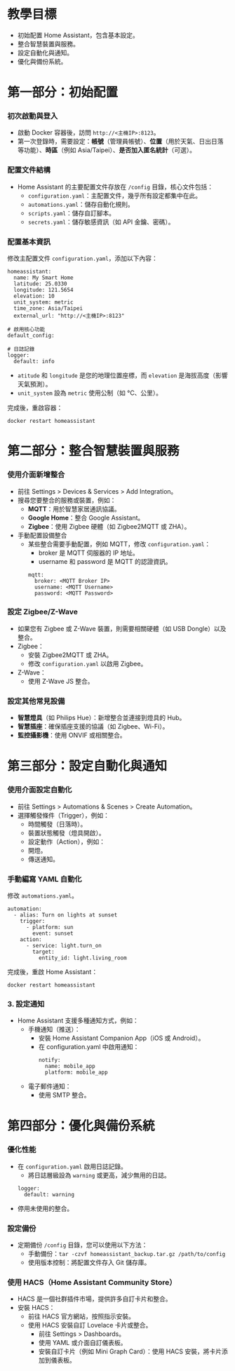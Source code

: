 # 教學目標
- 初始配置 Home Assistant，包含基本設定。
- 整合智慧裝置與服務。
- 設定自動化與通知。
- 優化與備份系統。

# 第一部分：初始配置
### 初次啟動與登入
- 啟動 Docker 容器後，訪問 `http://<主機IP>:8123`。
- 第一次登錄時，需要設定：**帳號**（管理員帳號）、**位置**（用於天氣、日出日落等功能）、**時區**（例如 Asia/Taipei）、**是否加入匿名統計**（可選）。

### 配置文件結構
- Home Assistant 的主要配置文件存放在 `/config` 目錄，核心文件包括：
  - `configuration.yaml`：主配置文件，幾乎所有設定都集中在此。
  - `automations.yaml`：儲存自動化規則。
  - `scripts.yaml`：儲存自訂腳本。
  - `secrets.yaml`：儲存敏感資訊（如 API 金鑰、密碼）。

### 配置基本資訊
修改主配置文件 `configuration.yaml`，添加以下內容：
```
homeassistant:  
  name: My Smart Home  
  latitude: 25.0330  
  longitude: 121.5654  
  elevation: 10  
  unit_system: metric  
  time_zone: Asia/Taipei  
  external_url: "http://<主機IP>:8123"  
  
# 啟用核心功能  
default_config:  
  
# 日誌記錄  
logger:  
  default: info  
```
- `atitude` 和 `longitude` 是您的地理位置座標，而 `elevation` 是海拔高度（影響天氣預測）。
- `unit_system` 設為 `metric` 使用公制（如 °C、公里）。

完成後，重啟容器：
```
docker restart homeassistant
```

# 第二部分：整合智慧裝置與服務
### 使用介面新增整合
- 前往 Settings > Devices & Services > Add Integration。
- 搜尋您要整合的服務或裝置，例如：
  - **MQTT**：用於智慧家居通訊協議。
  - **Google Home**：整合 Google Assistant。
  - **Zigbee**：使用 Zigbee 硬體（如 Zigbee2MQTT 或 ZHA）。
- 手動配置設備整合
  - 某些整合需要手動配置，例如 MQTT，修改 `configuration.yaml`：
    - broker 是 MQTT 伺服器的 IP 地址。
    - username 和 password 是 MQTT 的認證資訊。
    ```
    mqtt:  
      broker: <MQTT Broker IP>  
      username: <MQTT Username>  
      password: <MQTT Password>
    ```

### 設定 Zigbee/Z-Wave
- 如果您有 Zigbee 或 Z-Wave 裝置，則需要相關硬體（如 USB Dongle）以及整合。
- Zigbee：
  - 安裝 Zigbee2MQTT 或 ZHA。
  - 修改 `configuration.yaml` 以啟用 Zigbee。
- Z-Wave：
  - 使用 Z-Wave JS 整合。

### 設定其他常見設備
- **智慧燈具**（如 Philips Hue）：新增整合並連接到燈具的 Hub。
- **智慧插座**：確保插座支援的協議（如 Zigbee、Wi-Fi）。
- **監控攝影機**：使用 ONVIF 或相關整合。


# 第三部分：設定自動化與通知
### 使用介面設定自動化
- 前往 Settings > Automations & Scenes > Create Automation。
- 選擇觸發條件（Trigger），例如：
  - 時間觸發（日落時）。
  - 裝置狀態觸發（燈具開啟）。
  - 設定動作（Action），例如：
  - 開燈。
  - 傳送通知。

### 手動編寫 YAML 自動化
修改 `automations.yaml`。
```
automation:  
  - alias: Turn on lights at sunset  
    trigger:  
      - platform: sun  
        event: sunset  
    action:  
      - service: light.turn_on  
        target:  
          entity_id: light.living_room
```
完成後，重啟 Home Assistant：
```
docker restart homeassistant
```

### 3. 設定通知
- Home Assistant 支援多種通知方式，例如：
  - 手機通知（推送）：
    - 安裝 Home Assistant Companion App（iOS 或 Android）。
    - 在 configuration.yaml 中啟用通知：
      ```
      notify:
        name: mobile_app
        platform: mobile_app
      ```
  - 電子郵件通知：
    - 使用 SMTP 整合。


# 第四部分：優化與備份系統
### 優化性能
- 在 `configuration.yaml` 啟用日誌記錄。
  - 將日誌層級設為 `warning` 或更高，減少無用的日誌。
  ```
  logger:  
    default: warning
  ```
- 停用未使用的整合。

### 設定備份
- 定期備份 `/config` 目錄，您可以使用以下方法：
  - 手動備份：`tar -czvf homeassistant_backup.tar.gz /path/to/config`
  - 使用版本控制：將配置文件存入 Git 儲存庫。

### 使用 HACS（Home Assistant Community Store）
- HACS 是一個社群插件市場，提供許多自訂卡片和整合。
- 安裝 HACS：
  - 前往 HACS 官方網站，按照指示安裝。
  - 使用 HACS 安裝自訂 Lovelace 卡片或整合。
    - 前往 Settings > Dashboards。
    - 使用 YAML 或介面自訂儀表板。
    - 安裝自訂卡片（例如 Mini Graph Card）：使用 HACS 安裝，將卡片添加到儀表板。
